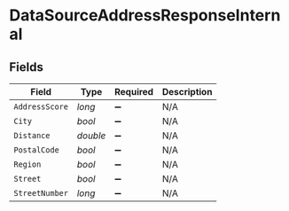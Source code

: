 # DataSourceAddressResponseInternal


## Fields

| Field              | Type               | Required           | Description        |
| ------------------ | ------------------ | ------------------ | ------------------ |
| `AddressScore`     | *long*             | :heavy_minus_sign: | N/A                |
| `City`             | *bool*             | :heavy_minus_sign: | N/A                |
| `Distance`         | *double*           | :heavy_minus_sign: | N/A                |
| `PostalCode`       | *bool*             | :heavy_minus_sign: | N/A                |
| `Region`           | *bool*             | :heavy_minus_sign: | N/A                |
| `Street`           | *bool*             | :heavy_minus_sign: | N/A                |
| `StreetNumber`     | *long*             | :heavy_minus_sign: | N/A                |